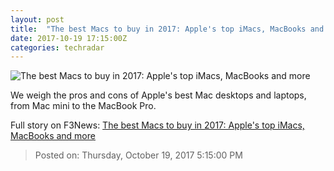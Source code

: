 ```yaml
---
layout: post
title:  "The best Macs to buy in 2017: Apple's top iMacs, MacBooks and more"
date: 2017-10-19 17:15:00Z
categories: techradar
---
```


![The best Macs to buy in 2017: Apple's top iMacs, MacBooks and more](http://cdn.mos.cms.futurecdn.net/f691c0964278e0049478e69807fa5669-1200-80.jpg)

We weigh the pros and cons of Apple's best Mac desktops and laptops, from Mac mini to the MacBook Pro.


Full story on F3News: [The best Macs to buy in 2017: Apple's top iMacs, MacBooks and more](http://www.f3nws.com/n/KKgBF)

> Posted on: Thursday, October 19, 2017 5:15:00 PM
